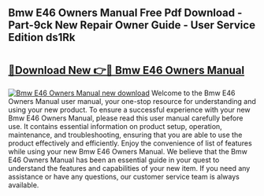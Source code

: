 ## Bmw E46 Owners Manual Free Pdf Download - Part-9ck New Repair Owner Guide - User Service Edition ds1Rk

# <h2><a href="http://bc45631.oget.top/?id=Bmw+E46+Owners+Manual">🔗Download New 👉🔴 Bmw E46 Owners Manual</a></h2>

[![Bmw E46 Owners Manual new download](https://i.imgur.com/5g1atiW.png)](http://bc45631.oget.top/?id=Bmw+E46+Owners+Manual)
Welcome to the Bmw E46 Owners Manual user manual, your one-stop resource for understanding and using your new product. To ensure a successful experience with your new Bmw E46 Owners Manual, please read this user manual carefully before use. It contains essential information on product setup, operation, maintenance, and troubleshooting, ensuring that you are able to use the product effectively and efficiently. Enjoy the convenience of list of features while using your new Bmw E46 Owners Manual. We believe that the Bmw E46 Owners Manual has been an essential guide in your quest to understand the features and capabilities of your new item. If you need any assistance or have any questions, our customer service team is always available.
